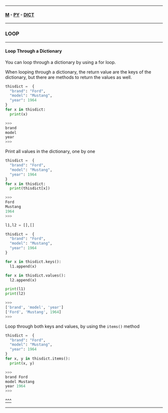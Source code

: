 
---

#### [M](https://github.com/ttltrk/TTT/blob/master/menu.md) - [PY](https://github.com/ttltrk/TTT/blob/master/PY/PY.md) - [DICT](https://github.com/ttltrk/TTT/blob/master/PY/ARRAYS/DICT/DICT.md)

---

### LOOP

---

#### Loop Through a Dictionary

You can loop through a dictionary by using a for loop.

When looping through a dictionary, the return value are the keys of the dictionary, but there are methods to return the values as well.

```py
thisdict =	{
  "brand": "Ford",
  "model": "Mustang",
  "year": 1964
}
for x in thisdict:
  print(x)

>>>
brand
model
year
>>>
```

Print all values in the dictionary, one by one

```py
thisdict =	{
  "brand": "Ford",
  "model": "Mustang",
  "year": 1964
}
for x in thisdict:
  print(thisdict[x])

>>>
Ford
Mustang
1964
>>>
```

```py
l1,l2 = [],[]

thisdict =	{
  "brand": "Ford",
  "model": "Mustang",
  "year": 1964
}

for x in thisdict.keys():
  l1.append(x)

for x in thisdict.values():
  l2.append(x)

print(l1)
print(l2)

>>>
['brand', 'model', 'year']
['Ford', 'Mustang', 1964]
>>>
```

Loop through both keys and values, by using the ```items()``` method

```py
thisdict =	{
  "brand": "Ford",
  "model": "Mustang",
  "year": 1964
}
for x, y in thisdict.items():
  print(x, y)

>>>
brand Ford
model Mustang
year 1964
>>>
```

[^^^](#LOOP)

---
